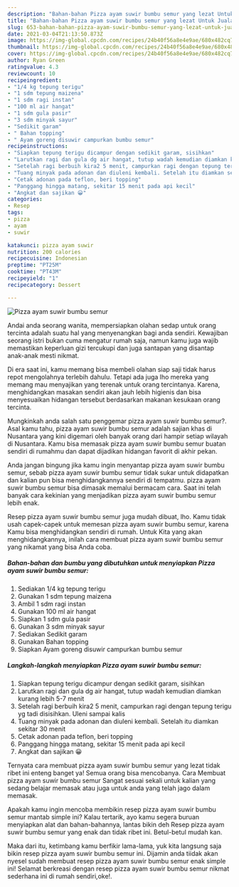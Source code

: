 ```yaml
---
description: "Bahan-bahan Pizza ayam suwir bumbu semur yang lezat Untuk Jualan"
title: "Bahan-bahan Pizza ayam suwir bumbu semur yang lezat Untuk Jualan"
slug: 653-bahan-bahan-pizza-ayam-suwir-bumbu-semur-yang-lezat-untuk-jualan
date: 2021-03-04T21:13:50.873Z
image: https://img-global.cpcdn.com/recipes/24b40f56a8e4e9ae/680x482cq70/pizza-ayam-suwir-bumbu-semur-foto-resep-utama.jpg
thumbnail: https://img-global.cpcdn.com/recipes/24b40f56a8e4e9ae/680x482cq70/pizza-ayam-suwir-bumbu-semur-foto-resep-utama.jpg
cover: https://img-global.cpcdn.com/recipes/24b40f56a8e4e9ae/680x482cq70/pizza-ayam-suwir-bumbu-semur-foto-resep-utama.jpg
author: Ryan Green
ratingvalue: 4.3
reviewcount: 10
recipeingredient:
- "1/4 kg tepung terigu"
- "1 sdm tepung maizena"
- "1 sdm ragi instan"
- "100 ml air hangat"
- "1 sdm gula pasir"
- "3 sdm minyak sayur"
- "Sedikit garam"
- " Bahan topping"
- " Ayam goreng disuwir campurkan bumbu semur"
recipeinstructions:
- "Siapkan tepung terigu dicampur dengan sedikit garam, sisihkan"
- "Larutkan ragi dan gula dg air hangat, tutup wadah kemudian diamkan kurang lebih 5-7 menit"
- "Setelah ragi berbuih kira2 5 menit, campurkan ragi dengan tepung terigu yg tadi disisihkan. Uleni sampai kalis"
- "Tuang minyak pada adonan dan diuleni kembali. Setelah itu diamkan sekitar 30 menit"
- "Cetak adonan pada teflon, beri topping"
- "Panggang hingga matang, sekitar 15 menit pada api kecil"
- "Angkat dan sajikan 😀"
categories:
- Resep
tags:
- pizza
- ayam
- suwir

katakunci: pizza ayam suwir 
nutrition: 200 calories
recipecuisine: Indonesian
preptime: "PT25M"
cooktime: "PT43M"
recipeyield: "1"
recipecategory: Dessert

---
```



![Pizza ayam suwir bumbu semur](https://img-global.cpcdn.com/recipes/24b40f56a8e4e9ae/680x482cq70/pizza-ayam-suwir-bumbu-semur-foto-resep-utama.jpg)

Andai anda seorang wanita, mempersiapkan olahan sedap untuk orang tercinta adalah suatu hal yang menyenangkan bagi anda sendiri. Kewajiban seorang istri bukan cuma mengatur rumah saja, namun kamu juga wajib memastikan keperluan gizi tercukupi dan juga santapan yang disantap anak-anak mesti nikmat.

Di era  saat ini, kamu memang bisa membeli olahan siap saji tidak harus repot mengolahnya terlebih dahulu. Tetapi ada juga lho mereka yang memang mau menyajikan yang terenak untuk orang tercintanya. Karena, menghidangkan masakan sendiri akan jauh lebih higienis dan bisa menyesuaikan hidangan tersebut berdasarkan makanan kesukaan orang tercinta. 



Mungkinkah anda salah satu penggemar pizza ayam suwir bumbu semur?. Asal kamu tahu, pizza ayam suwir bumbu semur adalah sajian khas di Nusantara yang kini digemari oleh banyak orang dari hampir setiap wilayah di Nusantara. Kamu bisa memasak pizza ayam suwir bumbu semur buatan sendiri di rumahmu dan dapat dijadikan hidangan favorit di akhir pekan.

Anda jangan bingung jika kamu ingin menyantap pizza ayam suwir bumbu semur, sebab pizza ayam suwir bumbu semur tidak sukar untuk didapatkan dan kalian pun bisa menghidangkannya sendiri di tempatmu. pizza ayam suwir bumbu semur bisa dimasak memalui bermacam cara. Saat ini telah banyak cara kekinian yang menjadikan pizza ayam suwir bumbu semur lebih enak.

Resep pizza ayam suwir bumbu semur juga mudah dibuat, lho. Kamu tidak usah capek-capek untuk memesan pizza ayam suwir bumbu semur, karena Kamu bisa menghidangkan sendiri di rumah. Untuk Kita yang akan menghidangkannya, inilah cara membuat pizza ayam suwir bumbu semur yang nikamat yang bisa Anda coba.

<!--inarticleads1-->

##### Bahan-bahan dan bumbu yang dibutuhkan untuk menyiapkan Pizza ayam suwir bumbu semur:

1. Sediakan 1/4 kg tepung terigu
1. Gunakan 1 sdm tepung maizena
1. Ambil 1 sdm ragi instan
1. Gunakan 100 ml air hangat
1. Siapkan 1 sdm gula pasir
1. Gunakan 3 sdm minyak sayur
1. Sediakan Sedikit garam
1. Gunakan  Bahan topping
1. Siapkan  Ayam goreng disuwir campurkan bumbu semur




<!--inarticleads2-->

##### Langkah-langkah menyiapkan Pizza ayam suwir bumbu semur:

1. Siapkan tepung terigu dicampur dengan sedikit garam, sisihkan
1. Larutkan ragi dan gula dg air hangat, tutup wadah kemudian diamkan kurang lebih 5-7 menit
1. Setelah ragi berbuih kira2 5 menit, campurkan ragi dengan tepung terigu yg tadi disisihkan. Uleni sampai kalis
1. Tuang minyak pada adonan dan diuleni kembali. Setelah itu diamkan sekitar 30 menit
1. Cetak adonan pada teflon, beri topping
1. Panggang hingga matang, sekitar 15 menit pada api kecil
1. Angkat dan sajikan 😀




Ternyata cara membuat pizza ayam suwir bumbu semur yang lezat tidak ribet ini enteng banget ya! Semua orang bisa mencobanya. Cara Membuat pizza ayam suwir bumbu semur Sangat sesuai sekali untuk kalian yang sedang belajar memasak atau juga untuk anda yang telah jago dalam memasak.

Apakah kamu ingin mencoba membikin resep pizza ayam suwir bumbu semur mantab simple ini? Kalau tertarik, ayo kamu segera buruan menyiapkan alat dan bahan-bahannya, lantas bikin deh Resep pizza ayam suwir bumbu semur yang enak dan tidak ribet ini. Betul-betul mudah kan. 

Maka dari itu, ketimbang kamu berfikir lama-lama, yuk kita langsung saja bikin resep pizza ayam suwir bumbu semur ini. Dijamin anda tiidak akan nyesel sudah membuat resep pizza ayam suwir bumbu semur enak simple ini! Selamat berkreasi dengan resep pizza ayam suwir bumbu semur nikmat sederhana ini di rumah sendiri,oke!.

